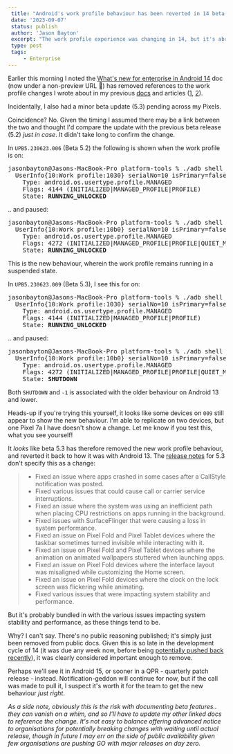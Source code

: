 ```yaml
---
 title: "Android's work profile behaviour has been reverted in 14 beta 5.3"
 date: '2023-09-07'
 status: publish 
 author: 'Jason Bayton' 
 excerpt: "The work profile experience was changing in 14, but it's abrupt removal casts doubt on that actually happening." 
 type: post 
 tags: 
     - Enterprise 
---
```


Earlier this morning I noted the [What's new for enterprise in Android 14](https://developer.android.com/about/versions/14/work) doc (now under a non-preview URL 🎉) has removed references to the work profile changes I wrote about in my previous [docs](/android/android-14-work-profile-behaviour/) and articles ([1](/blog/2023/08/work-profile-in-14/), [2](/blog/2023/04/android-enterprise-in-android-14/)). 

Incidentally, I also had a minor beta update (5.3) pending across my Pixels. 

Coincidence? No. Given the timing I assumed there may be a link between the two and thought I'd compare the update with the previous beta release (5.2) _just in case_. It didn't take long to confirm the change.

In `UPB5.230623.006` (Beta 5.2) the following is shown when the work profile is on:

<pre>
jasonbayton@Jasons-MacBook-Pro platform-tools % ./adb shell dumpsys user | grep -A 3 "Work profile"
  UserInfo{10:Work profile:1030} serialNo=10 isPrimary=false parentId=0
    Type: android.os.usertype.profile.MANAGED
    Flags: 4144 (INITIALIZED|MANAGED_PROFILE|PROFILE)
    State: <b class="blood-orange">RUNNING_UNLOCKED</b>
</pre>

.. and paused:

<pre>
jasonbayton@Jasons-MacBook-Pro platform-tools % ./adb shell dumpsys user | grep -A 3 "Work profile"
  UserInfo{10:Work profile:10b0} serialNo=10 isPrimary=false parentId=0
    Type: android.os.usertype.profile.MANAGED
    Flags: 4272 (INITIALIZED|MANAGED_PROFILE|PROFILE|QUIET_MODE)
    State: <b class="blood-orange">RUNNING_UNLOCKED</b>
</pre>

This is the new behaviour, wherein the work profile remains running in a suspended state.

In `UPB5.230623.009` (Beta 5.3), I see this for on: 

<pre>
jasonbayton@Jasons-MacBook-Pro platform-tools % ./adb shell dumpsys user | grep -A 3 "Work profile"
  UserInfo{10:Work profile:1030} serialNo=10 isPrimary=false parentId=0
    Type: android.os.usertype.profile.MANAGED
    Flags: 4144 (INITIALIZED|MANAGED_PROFILE|PROFILE)
    State: <b class="blood-orange">RUNNING_UNLOCKED</b>
</pre>

.. and paused:

<pre>
jasonbayton@Jasons-MacBook-Pro platform-tools % ./adb shell dumpsys user | grep -A 3 "Work profile"
  UserInfo{10:Work profile:10b0} serialNo=10 isPrimary=false parentId=0
    Type: android.os.usertype.profile.MANAGED
    Flags: 4272 (INITIALIZED|MANAGED_PROFILE|PROFILE|QUIET_MODE)
    State: <b class="blood-orange">SHUTDOWN</b>
</pre>

Both `SHUTDOWN` and `-1` is associated with the older behaviour on Android 13 and lower.

<div class="callout">

Heads-up if you're trying this yourself, it looks like some devices on `009` still appear to show the new behaviour. I'm able to replicate on two devices, but one Pixel 7a I have doesn't show a change. Let me know if you test this, what you see yourself!

</div>

It _looks_ like beta 5.3 has therefore removed the new work profile behaviour, and reverted it back to how it was with Android 13. The [release notes](https://developer.android.com/about/versions/14/release-notes) for 5.3 don't specify this as a change:

> * Fixed an issue where apps crashed in some cases after a CallStyle notification was posted.
> * Fixed various issues that could cause call or carrier service interruptions.
> * Fixed an issue where the system was using an inefficient path when placing CPU restrictions on apps running in the background.
> * Fixed issues with SurfaceFlinger that were causing a loss in system performance.
> * Fixed an issue on Pixel Fold and Pixel Tablet devices where the taskbar sometimes turned invisible while interacting with it.
> * Fixed an issue on Pixel Fold and Pixel Tablet devices where the animation on animated wallpapers stuttered when launching apps.
> * Fixed an issue on Pixel Fold devices where the interface layout was misaligned while customizing the Home screen.
> * Fixed an issue on Pixel Fold devices where the clock on the lock screen was flickering while animating.
> * Fixed various issues that were impacting system stability and performance.

But it's probably bundled in with the various issues impacting system stability and performance, as these things tend to be.

Why? I can't say. There's no public reasoning published; it's simply just been removed from public docs. Given this is so late in the development cycle of 14 (it was due any week now, before being [potentially pushed back recently](https://www.androidcentral.com/apps-software/android-14-reportedly-delayed-last-minute)), it was clearly considered important enough to remove.

Perhaps we'll see it in Android 15, or sooner in a QPR - quarterly patch release - instead. Notification-geddon will continue for now, but if the call was made to pull it, I suspect it's worth it for the team to get the new behaviour _just right_. 

_As a side note, obviously this is the risk with documenting beta features.. they can vanish on a whim, and so I'll have to update my other linked docs to reference the change. It's not easy to balance offering advanced notice to organisations for potentially breaking changes with waiting until actual release, though in future I may err on the side of public availability given few organisations are pushing GO with major releases on day zero._
